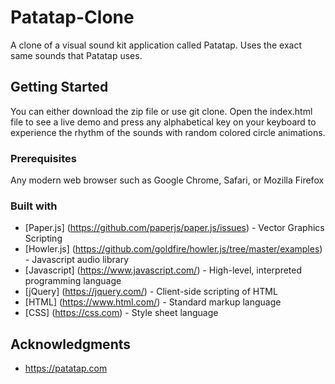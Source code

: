 # Patatap-Clone

A clone of a visual sound kit application called Patatap. Uses the exact same sounds that Patatap uses. 


## Getting Started

You can either download the zip file or use git clone. Open the index.html file to see a live demo and press any alphabetical key on your keyboard to experience the rhythm of the sounds with random colored circle animations.

### Prerequisites

Any modern web browser such as Google Chrome, Safari, or Mozilla Firefox

### Built with 

* [Paper.js] (https://github.com/paperjs/paper.js/issues) - Vector Graphics Scripting
* [Howler.js] (https://github.com/goldfire/howler.js/tree/master/examples) - Javascript audio library
* [Javascript] (https://www.javascript.com/) - High-level, interpreted programming language
* [jQuery] (https://jquery.com/) -  Client-side scripting of HTML
* [HTML] (https://www.html.com/) - Standard markup language
* [CSS] (https://css.com) - Style sheet language


## Acknowledgments

* https://patatap.com
